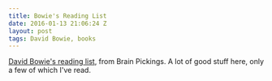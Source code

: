 ```yaml
---
title: Bowie's Reading List
date: 2016-01-13 21:06:24 Z
layout: post
tags: David Bowie, books
---
```


[David Bowie's reading list](https://www.brainpickings.org/2013/10/03/david-bowie-reading-list/?utm_content=buffer8ade6&utm_medium=social&utm_source=twitter.com&utm_campaign=buffer), from Brain Pickings. A lot of good stuff here, only a few of which I've read. 
